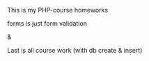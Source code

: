 This is my PHP-course homeworks

forms is just form validation

&

Last is all course work (with db create & insert)
